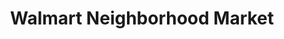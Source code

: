 ---
title: "Walmart Neighborhood Market"
url: /tampa/walmart-neighborhood-market-west-kennedy-boulevard/
shop: supermarket
---